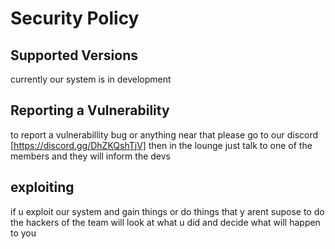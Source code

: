 # Security Policy

## Supported Versions

currently our system is in development


## Reporting a Vulnerability

to report a vulnerabillity bug or anything near that
please go to our discord [https://discord.gg/DhZKQshTjV]
then in the lounge just talk to one of the members
and they will inform the devs

## exploiting 
if u exploit our system and gain things 
or do things that y arent supose to do the hackers of the team
will look at what u did and decide what will happen to you
